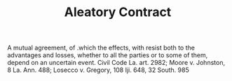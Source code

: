 ---
title: Aleatory Contract
letter: A
permalink: "/definitions/bld-aleatory-contract.html"
body: A mutual agreement, of .which the effects, with resist both to the advantages
  and losses, whether to all the parties or to some of them, depend on an uncertain
  event. Civil Code La. art. 2982; Moore v. Johnston, 8 La. Ann. 488; Losecco v. Gregory,
  108 Iji. 648, 32 South. 985
published_at: '2018-07-07'
source: Black's Law Dictionary 2nd Ed (1910)
layout: post
---